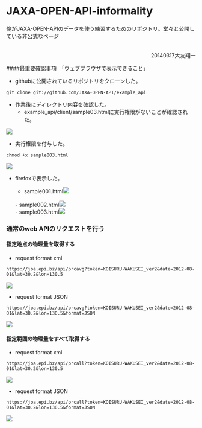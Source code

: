 JAXA-OPEN-API-informality
=========================

俺がJAXA-OPEN-APIのデータを使う練習するためのリポジトリ。堂々と公開している非公式なページ

</br>
<div align="right">20140317大友翔一</div>

####最重要確認事項　「ウェブブラウザで表示できること」


- githubに公開されているリポジトリをクローンした。

```
git clone git://github.com/JAXA-OPEN-API/example_api
```
- 作業後にディレクトリ内容を確認した。
	- example_api/client/sample03.htmlに実行権限がないことが確認された。

<img src=sc2014-03-17d.png>

- 実行権限を付与した。


```
chmod +x sample003.html
```

<img src=sc2014-03-17e.png>

- firefoxで表示した。

	- sample001.html<img src=sc2014-03-17a.png>
	</br>
	- sample002.html<img src=sc2014-03-17b.png>
	</br>
	- sample003.html<img src=sc2014-03-17c.png>

### 通常のweb APIのリクエストを行う

#### 指定地点の物理量を取得する

- request format xml

```
https://joa.epi.bz/api/prcavg?token=KOISURU-WAKUSEI_ver2&date=2012-08-01&lat=30.2&lon=130.5
```

<img src=open-api_get001a.png>

- request format JSON


```
https://joa.epi.bz/api/prcavg?token=KOISURU-WAKUSEI_ver2&date=2012-08-01&lat=30.2&lon=130.5&format=JSON
```

<img src=open-api_get002a.png>


#### 指定範囲の物理量をすべて取得する 

- request format xml

```
https://joa.epi.bz/api/prcall?token=KOISURU-WAKUSEI_ver2&date=2012-08-01&lat=30.2&lon=130.5
```

<img src=open-api_get003a.png>

- request format JSON


```
https://joa.epi.bz/api/prcall?token=KOISURU-WAKUSEI_ver2&date=2012-08-01&lat=30.2&lon=130.5&format=JSON
```
<img src=open-api_get004a.png>
